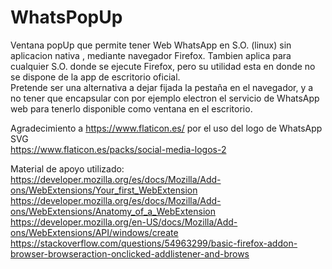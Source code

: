 # WhatsPopUp
Ventana popUp que permite tener Web WhatsApp en S.O. (linux) sin aplicacion nativa , mediante navegador Firefox. Tambien aplica para cualquier S.O. donde se ejecute Firefox, pero su utilidad esta en donde no se dispone de la app de escritorio oficial.  
Pretende ser una alternativa a dejar fijada la pestaña en el navegador, y a no tener que encapsular con por ejemplo electron el servicio de WhatsApp web para tenerlo disponible como ventana en el escritorio.


Agradecimiento a https://www.flaticon.es/ por el uso del logo de WhatsApp SVG  
https://www.flaticon.es/packs/social-media-logos-2


Material de apoyo utilizado:  
https://developer.mozilla.org/es/docs/Mozilla/Add-ons/WebExtensions/Your_first_WebExtension  
https://developer.mozilla.org/es/docs/Mozilla/Add-ons/WebExtensions/Anatomy_of_a_WebExtension  
https://developer.mozilla.org/en-US/docs/Mozilla/Add-ons/WebExtensions/API/windows/create  
https://stackoverflow.com/questions/54963299/basic-firefox-addon-browser-browseraction-onclicked-addlistener-and-brows